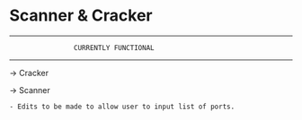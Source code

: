 # Scanner & Cracker

************************************************************
                    CURRENTLY FUNCTIONAL
************************************************************

-> Cracker

-> Scanner

    - Edits to be made to allow user to input list of ports.
